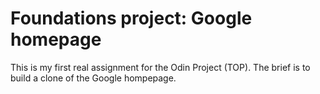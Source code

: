 # Foundations project: Google homepage

This is my first real assignment for the Odin Project (TOP). The brief is to build a clone of the Google hompepage.